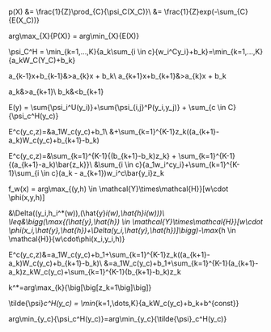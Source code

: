p(X) &= \frac{1}{Z}\prod_{C}{\psi_C(X_C)}\\
     &= \frac{1}{Z}exp(-\sum_{C}{E(X_C))}

arg\max_{X}{P(X)} = arg\min_{X}{E(X)}

\psi_C^H = \min_{k=1,...,K}{a_k\sum_{i \in c}{w_i^Cy_i}+b_k}=\min_{k=1,...,K}{a_kW_C(Y_C)+b_k}

a_{k-1}x+b_{k-1}&>a_{k}x + b_k\\
a_{k+1}x+b_{k+1}&>a_{k}x + b_k

a_k&>a_{k+1}\\
b_k&<b_{k+1}

E(y) = \sum{\psi_i^U(y_i)}+\sum{\psi_{i,j}^P(y_i,y_j)} + \sum_{c \in C}{\psi_c^H(y_c)}

E^c(y_c,z)=&a_1W_c(y_c)+b_1\\
&+\sum_{k=1}^{K-1}z_k((a_{k+1}-a_k)W_c(y_c)+b_{k+1}-b_k)


E^c(y_c,z)=&\sum_{k=1}^{K-1}{(b_{k+1}-b_k)z_k} + \sum_{k=1}^{K-1}{(a_{k+1}-a_k)\bar{z_k}}\\
&\sum_{i \in c}{a_1w_i^cy_i}+\sum_{k=1}^{K-1}\sum_{i \in c}(a_k - a_{k+1})w_i^c\bar{y_i}z_k

f_w(x) = arg\max_{(y,h) \in \mathcal{Y}\times\mathcal{H}}[w\cdot \phi(x,y,h)]

&\Delta((y_i,h_i^*(w)),(\hat{y}_i(w),\hat{h}_i(w)))\\
\leq&\bigg(\max_{(\hat{y},\hat{h}) \in \mathcal{Y}\times\mathcal{H}}[w\cdot \phi(x_i,\hat{y},\hat{h})+\Delta(y_i,\hat{y},\hat{h})]\bigg)-\max_{h \in \mathcal{H}}{w\cdot\phi(x_i,y_i,h)}

E^c(y_c,z)&=a_1W_c(y_c)+b_1+\sum_{k=1}^{K-1}z_k((a_{k+1}-a_k)W_c(y_c)+b_{k+1}-b_k)\\
&=a_1W_c(y_c)+b_1+\sum_{k=1}^{K-1}(a_{k+1}-a_k)z_kW_c(y_c)+\sum_{k=1}^{K-1}(b_{k+1}-b_k)z_k

k^*=arg\max_{k}{\big[\big[z_k=1\big]\big]}

\tilde{\psi}_c^H(y_c) = \min_{k=1,\dots,K}{a_kW_c(y_c)+b_k+b^{const}}

arg\min_{y_c}{\psi_c^H(y_c)}=arg\min_{y_c}{\tilde{\psi}_c^H(y_c)}
